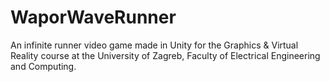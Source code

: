 # WaporWaveRunner
An infinite runner video game made in Unity for the Graphics & Virtual Reality course at the University of Zagreb, Faculty of Electrical Engineering and Computing.

